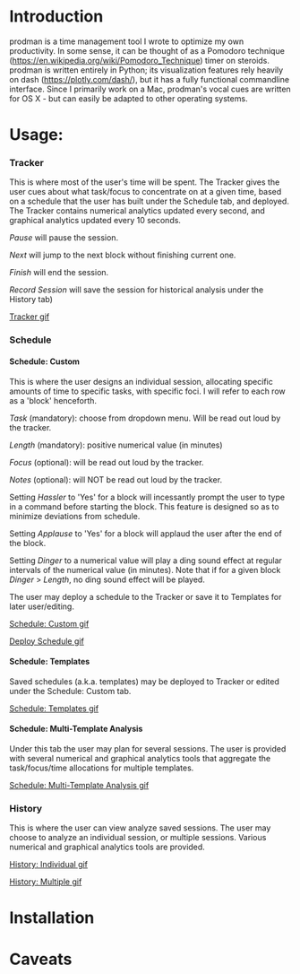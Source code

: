 # Introduction 

prodman is a time management tool I wrote to optimize my own productivity. In some sense, it can be thought of as a Pomodoro technique (https://en.wikipedia.org/wiki/Pomodoro_Technique) timer on steroids. prodman is written entirely in Python; its visualization features rely heavily on dash (https://plotly.com/dash/), but it has a fully functional commandline interface. Since I primarily work on a Mac, prodman's vocal cues are written for OS X - but can easily be adapted to other operating systems. 

# Usage:

### Tracker
This is where most of the user's time will be spent. The Tracker gives the user cues about what task/focus to concentrate on at a given time, based on a schedule that the user has built under the Schedule tab, and deployed. The Tracker contains numerical analytics updated every second, and graphical analytics updated every 10 seconds. 

*Pause* will pause the session. 

*Next* will jump to the next block without finishing current one.

*Finish* will end the session. 

*Record Session* will save the session for historical analysis under the History tab)

[Tracker gif](https://github.com/cyrusmaz/prodman/blob/master/gifs/session.gif)

### Schedule
#### Schedule: Custom
This is where the user designs an individual session, allocating specific amounts of time to specific tasks, with specific foci. I will refer to each row as a 'block' henceforth. 

*Task* (mandatory): choose from dropdown menu. Will be read out loud by the tracker. 

*Length* (mandatory): positive numerical value (in minutes)

*Focus* (optional): will be read out loud by the tracker. 

*Notes* (optional): will NOT be read out loud by the tracker.

Setting *Hassler* to 'Yes' for a block will incessantly prompt the user to type in a command before starting the block. This feature is designed so as to minimize deviations from schedule. 

Setting *Applause* to 'Yes' for a block will applaud the user after the end of the block.

Setting *Dinger* to a numerical value will play a ding sound effect at regular intervals of the numerical value (in minutes). Note that if for a given block *Dinger* > *Length*, no ding sound effect will be played. 

The user may deploy a schedule to the Tracker or save it to Templates for later user/editing.

[Schedule: Custom gif](https://github.com/cyrusmaz/prodman/blob/master/gifs/custom_sched.gif)

[Deploy Schedule gif](https://github.com/cyrusmaz/prodman/blob/master/gifs/deploy_sched.gif)

#### Schedule: Templates
Saved schedules (a.k.a. templates) may be deployed to Tracker or edited under the Schedule: Custom tab. 

[Schedule: Templates gif](https://github.com/cyrusmaz/prodman/blob/master/gifs/template.gif)

#### Schedule: Multi-Template Analysis
Under this tab the user may plan for several sessions. The user is provided with several numerical and graphical analytics tools that aggregate the task/focus/time allocations for multiple templates.

[Schedule: Multi-Template Analysis gif](https://github.com/cyrusmaz/prodman/blob/master/gifs/multi_temp.gif)

### History
This is where the user can view analyze saved sessions. The user may choose to analyze an individual session, or multiple sessions. Various numerical and graphical analytics tools are provided. 

[History: Individual gif](https://github.com/cyrusmaz/prodman/blob/master/gifs/history_individual.gif)

[History: Multiple gif](https://github.com/cyrusmaz/prodman/blob/master/gifs/history_multi.gif)

# Installation

# Caveats
